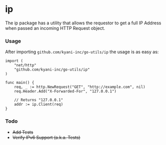 # ip

The ip package has a utility that allows the requestor to get a full IP Address when passed an incoming HTTP Request object.

### Usage

After importing `github.com/kyani-inc/go-utils/ip` the usage is as easy as:

```
import (
    "net/http"
    "github.com/kyani-inc/go-utils/ip"
)

func main() {
    req, _ := http.NewRequest("GET", "http://example.com", nil)
    req.Header.Add("X-Forwarded-For", "127.0.0.1")

    // Returns "127.0.0.1"
    addr := ip.Client(req)
}
```

### Todo

- ~~Add Tests~~
- ~~Verify IPv6 Support (a.k.a. Tests)~~
